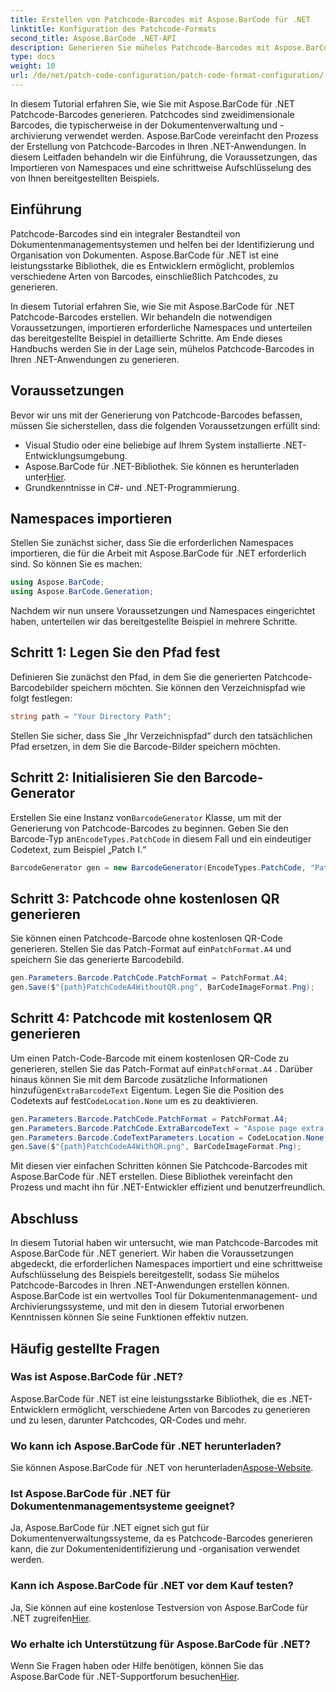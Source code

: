 ```yaml
---
title: Erstellen von Patchcode-Barcodes mit Aspose.BarCode für .NET
linktitle: Konfiguration des Patchcode-Formats
second_title: Aspose.BarCode .NET-API
description: Generieren Sie mühelos Patchcode-Barcodes mit Aspose.BarCode für .NET. Erfahren Sie, wie Sie Patchcode-Barcodes erstellen und Ihr Dokumentenmanagementsystem verbessern. Laden Sie die Bibliothek jetzt herunter!
type: docs
weight: 10
url: /de/net/patch-code-configuration/patch-code-format-configuration/
---
```


In diesem Tutorial erfahren Sie, wie Sie mit Aspose.BarCode für .NET Patchcode-Barcodes generieren. Patchcodes sind zweidimensionale Barcodes, die typischerweise in der Dokumentenverwaltung und -archivierung verwendet werden. Aspose.BarCode vereinfacht den Prozess der Erstellung von Patchcode-Barcodes in Ihren .NET-Anwendungen. In diesem Leitfaden behandeln wir die Einführung, die Voraussetzungen, das Importieren von Namespaces und eine schrittweise Aufschlüsselung des von Ihnen bereitgestellten Beispiels.

## Einführung

Patchcode-Barcodes sind ein integraler Bestandteil von Dokumentenmanagementsystemen und helfen bei der Identifizierung und Organisation von Dokumenten. Aspose.BarCode für .NET ist eine leistungsstarke Bibliothek, die es Entwicklern ermöglicht, problemlos verschiedene Arten von Barcodes, einschließlich Patchcodes, zu generieren.

In diesem Tutorial erfahren Sie, wie Sie mit Aspose.BarCode für .NET Patchcode-Barcodes erstellen. Wir behandeln die notwendigen Voraussetzungen, importieren erforderliche Namespaces und unterteilen das bereitgestellte Beispiel in detaillierte Schritte. Am Ende dieses Handbuchs werden Sie in der Lage sein, mühelos Patchcode-Barcodes in Ihren .NET-Anwendungen zu generieren.

## Voraussetzungen

Bevor wir uns mit der Generierung von Patchcode-Barcodes befassen, müssen Sie sicherstellen, dass die folgenden Voraussetzungen erfüllt sind:

- Visual Studio oder eine beliebige auf Ihrem System installierte .NET-Entwicklungsumgebung.
-  Aspose.BarCode für .NET-Bibliothek. Sie können es herunterladen unter[Hier](https://releases.aspose.com/barcode/net/).
- Grundkenntnisse in C#- und .NET-Programmierung.

## Namespaces importieren

Stellen Sie zunächst sicher, dass Sie die erforderlichen Namespaces importieren, die für die Arbeit mit Aspose.BarCode für .NET erforderlich sind. So können Sie es machen:

```csharp
using Aspose.BarCode;
using Aspose.BarCode.Generation;
```

Nachdem wir nun unsere Voraussetzungen und Namespaces eingerichtet haben, unterteilen wir das bereitgestellte Beispiel in mehrere Schritte.

## Schritt 1: Legen Sie den Pfad fest

Definieren Sie zunächst den Pfad, in dem Sie die generierten Patchcode-Barcodebilder speichern möchten. Sie können den Verzeichnispfad wie folgt festlegen:

```csharp
string path = "Your Directory Path";
```

Stellen Sie sicher, dass Sie „Ihr Verzeichnispfad“ durch den tatsächlichen Pfad ersetzen, in dem Sie die Barcode-Bilder speichern möchten.

## Schritt 2: Initialisieren Sie den Barcode-Generator

 Erstellen Sie eine Instanz von`BarcodeGenerator` Klasse, um mit der Generierung von Patchcode-Barcodes zu beginnen. Geben Sie den Barcode-Typ an`EncodeTypes.PatchCode` in diesem Fall und ein eindeutiger Codetext, zum Beispiel „Patch I.“

```csharp
BarcodeGenerator gen = new BarcodeGenerator(EncodeTypes.PatchCode, "Patch I");
```

## Schritt 3: Patchcode ohne kostenlosen QR generieren

 Sie können einen Patchcode-Barcode ohne kostenlosen QR-Code generieren. Stellen Sie das Patch-Format auf ein`PatchFormat.A4` und speichern Sie das generierte Barcodebild.

```csharp
gen.Parameters.Barcode.PatchCode.PatchFormat = PatchFormat.A4;
gen.Save($"{path}PatchCodeA4WithoutQR.png", BarCodeImageFormat.Png);
```

## Schritt 4: Patchcode mit kostenlosem QR generieren

 Um einen Patch-Code-Barcode mit einem kostenlosen QR-Code zu generieren, stellen Sie das Patch-Format auf ein`PatchFormat.A4` . Darüber hinaus können Sie mit dem Barcode zusätzliche Informationen hinzufügen`ExtraBarcodeText` Eigentum. Legen Sie die Position des Codetexts auf fest`CodeLocation.None` um es zu deaktivieren.

```csharp
gen.Parameters.Barcode.PatchCode.PatchFormat = PatchFormat.A4;
gen.Parameters.Barcode.PatchCode.ExtraBarcodeText = "Aspose page extra info";
gen.Parameters.Barcode.CodeTextParameters.Location = CodeLocation.None;
gen.Save($"{path}PatchCodeA4WithQR.png", BarCodeImageFormat.Png);
```

Mit diesen vier einfachen Schritten können Sie Patchcode-Barcodes mit Aspose.BarCode für .NET erstellen. Diese Bibliothek vereinfacht den Prozess und macht ihn für .NET-Entwickler effizient und benutzerfreundlich.

## Abschluss

In diesem Tutorial haben wir untersucht, wie man Patchcode-Barcodes mit Aspose.BarCode für .NET generiert. Wir haben die Voraussetzungen abgedeckt, die erforderlichen Namespaces importiert und eine schrittweise Aufschlüsselung des Beispiels bereitgestellt, sodass Sie mühelos Patchcode-Barcodes in Ihren .NET-Anwendungen erstellen können. Aspose.BarCode ist ein wertvolles Tool für Dokumentenmanagement- und Archivierungssysteme, und mit den in diesem Tutorial erworbenen Kenntnissen können Sie seine Funktionen effektiv nutzen.

## Häufig gestellte Fragen

### Was ist Aspose.BarCode für .NET?
Aspose.BarCode für .NET ist eine leistungsstarke Bibliothek, die es .NET-Entwicklern ermöglicht, verschiedene Arten von Barcodes zu generieren und zu lesen, darunter Patchcodes, QR-Codes und mehr.

### Wo kann ich Aspose.BarCode für .NET herunterladen?
Sie können Aspose.BarCode für .NET von herunterladen[Aspose-Website](https://releases.aspose.com/barcode/net/).

### Ist Aspose.BarCode für .NET für Dokumentenmanagementsysteme geeignet?
Ja, Aspose.BarCode für .NET eignet sich gut für Dokumentenverwaltungssysteme, da es Patchcode-Barcodes generieren kann, die zur Dokumentenidentifizierung und -organisation verwendet werden.

### Kann ich Aspose.BarCode für .NET vor dem Kauf testen?
 Ja, Sie können auf eine kostenlose Testversion von Aspose.BarCode für .NET zugreifen[Hier](https://releases.aspose.com/).

### Wo erhalte ich Unterstützung für Aspose.BarCode für .NET?
 Wenn Sie Fragen haben oder Hilfe benötigen, können Sie das Aspose.BarCode für .NET-Supportforum besuchen[Hier](https://forum.aspose.com/c/barcode/13).
